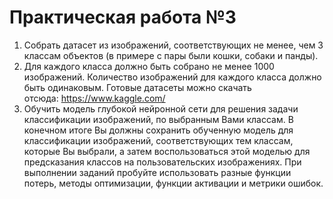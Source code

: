 # Практическая работа №3
1. Собрать датасет из изображений, соответствующих не менее, чем 3 классам объектов (в примере с пары были кошки, собаки и панды).
2. Для каждого класса должно быть собрано не менее 1000 изображений. Количество изображений для каждого класса должно быть одинаковым.
Готовые датасеты можно скачать отсюда: https://www.kaggle.com/
3. Обучить модель глубокой нейронной сети для решения задачи классификации изображений, по выбранным Вами классам. 
В конечном итоге Вы должны сохранить обученную модель для классификации изображений, соответствующих тем классам, которые Вы выбрали, а затем воспользоваться этой моделью для предсказания классов на пользовательских изображениях.
При выполнении заданий пробуйте использовать разные функции потерь, методы оптимизации, функции активации и метрики ошибок. 